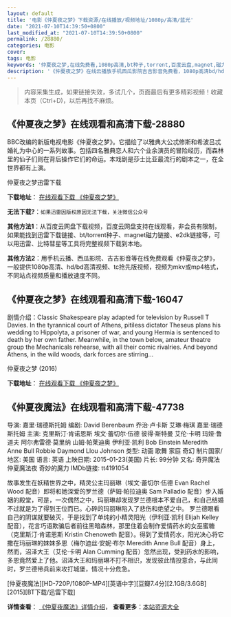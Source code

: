 ```yaml
---
layout: default
title: '电影《仲夏夜之梦》下载资源/在线播放/视频地址/1080p/高清/蓝光'
date: "2021-07-10T14:39:50+0800"
last_modified_at: "2021-07-10T14:39:50+0800"
permalink: /28880/
categories: 电影
cover:
tags: 电影
keywords: '仲夏夜之梦,在线免费看,1080p高清,bt种子,torrent,百度云盘,magnet,磁力链,迅雷下载资源'
description: '《仲夏夜之梦》在线云播放手机西瓜影院吉吉影音免费看，1080p高清bd/hd未删减完整版和tc抢先枪版，mkv/mp4格式，附带bt/torrent种子、magnet/磁力链、百度云盘、网盘资源迅雷下载链接'
---
```


>内容采集生成，如果链接失效，多试几个，页面最后有更多精彩视频！收藏本页（Ctrl+D)，以后再找不麻烦。


## 《仲夏夜之梦》在线观看和高清下载-28880

BBC改编的新版电视电影《仲夏夜之梦》。它描绘了以雅典大公忒修斯和希波吕忒婚礼为中心的一系列故事。包括四名​​雅典恋人和六个业余演员的冒险经历，而森林里的仙子们则在背后操作它们的命运。本戏剧是莎士比亚最流行的剧本之一，在全世界都有上演。


仲夏夜之梦迅雷下载

**下载地址**： [在线观看下载 《仲夏夜之梦》](https://www.993dy.com//vod-detail-id-17475.html) 


**无法下载?**：`如果迅雷因版权原因无法下载，关注微信公众号 `

**其他方法1**：从百度云网盘下载视频，百度云网盘支持在线观看，非会员有限制，如果能找到迅雷下载链接、bt/torrent种子、magnet磁力链接、e2dk链接等，可以用迅雷、比特彗星等工具将完整视频下载到本地。

**其他方法2**：用手机云播、西瓜影院、吉吉影音等在线免费观看《仲夏夜之梦》，一般提供1080p高清、hd/bd高清视频、tc抢先版视频，视频为mkv或mp4格式，不同站点视频质量和播放速度不同。


## 《仲夏夜之梦》在线观看和高清下载-16047

剧情介绍：Classic Shakespeare play adapted for television by Russell T Davies. In the tyrannical court of Athens, pitiless dictator Theseus plans his wedding to Hippolyta, a prisoner of war, and young Hermia is sentenced to death by her own father. Meanwhile, in the town below, amateur theatre group the Mechanicals rehearse, with all their comic rivalries. And beyond Athens, in the wild woods, dark forces are stirring…


仲夏夜之梦 (2016)

**下载地址**： [在线观看下载 《仲夏夜之梦》](https://www.btbtdy.me/btdy/dy4259.html) 


## 《仲夏夜魔法》在线观看和高清下载-47738

导演: 嘉里·瑞德斯托姆 编剧: David Berenbaum 乔治·卢卡斯 艾琳·梅琪 嘉里·瑞德斯托姆 主演: 克里斯汀·肯诺恩斯 埃文·蕾切尔·伍德 彼得·斯特曼 艾伦·卡明 玛娅·鲁道夫 阿尔弗雷德·莫里纳 山姆·帕莱迪奥 伊利亚·凯利 Bob Einstein Meredith Anne Bull Robbie Daymond Llou Johnson 类型: 动画 歌舞 家庭 奇幻 制片国家/地区: 美国 语言: 英语 上映日期: 2015-01-23(美国) 片长: 99分钟 又名: 奇异魔法 仲夏魔法夜 奇妙的魔力 IMDb链接: tt4191054

故事发生在妖精世界之中，精灵公主玛丽琳（埃文·蕾切尔·伍德 Evan Rachel Wood 配音）即将和她深爱的罗兰德（萨姆·帕拉迪奥 Sam Palladio 配音）步入婚姻的殿堂，可是，一次偶然之中，玛丽琳却发现罗兰德根本不爱自己，和自己结婚不过就是为了得到王位而已。心碎的玛丽琳陷入了悲伤和绝望之中。 罗兰德眼看自己的阴谋就要破灭，于是找到了单纯的小精灵阳光（伊利亚·凯利 Elijah Kelley 配音），花言巧语欺骗后者前往黑暗森林，那里住着会制作爱情药水的女巫蜜糖（克里斯汀·肯诺恩斯 Kristin Chenoweth 配音）。得到了爱情药水，阳光决心将它撒在玛丽琳的妹妹多恩（梅尔迪丝·安妮·布尔 Meredith Anne Bull 配音）身上，然而，沼泽大王（艾伦·卡明 Alan Cumming 配音）忽然出现，受到药水的影响，多恩竟然爱上了他。沼泽大王和玛丽琳不打不相识，发现彼此情投意合，与此同时，罗兰德带兵前来攻打城堡，情况十分危急。


[仲夏夜魔法][HD-720P/1080P-MP4][英语中字][豆瓣7.4分][2.1GB/3.6GB][2015][BT下载/迅雷下载]

**详情查看**： [《仲夏夜魔法》详情介绍](/movie/47738/)， **查看更多**：[本站资源大全](/movie/t/all/)

